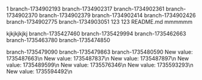 1
branch-1734902193
branch-1734902317
branch-1734902361
branch-1734902370
branch-1734902379
branch-1734902414
branch-1734902426
branch-1734902775
branch-1734903051
123
123
README.md
mmmmmm

kjkjkjkjkj
branch-1735427460
branch-1735429994
branch-1735462663
branch-1735463780
branch-1735474850

branch-1735479090
branch-1735479863
branch-1735480590
New value: 1735487663\n
New value: 1735487837\n
New value: 1735487897\n
New value: 1735489599\n
New value: 1735576346\n
New value: 1735593293\n
New value: 1735594492\n
